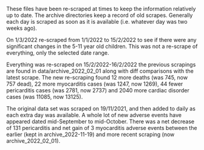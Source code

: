 These files have been re-scraped at times to keep the information relatively up to date. The archive directories keep a record of old scrapes. Generally each day is scraped as soon as it is available (i.e. whatever day was two weeks ago).

On 1/3/2022 re-scraped from 1/1/2022 to 15/2/2022 to see if there were any significant changes in the 5-11 year old children. This was not a re-scrape of everything, only the selected date range.

Everything was re-scraped on 15/2/2022-16/2/2022 the previous scrapings are found in data/archive_2022_02_01 along with diff comparisons with the latest scrape. The new re-scraping found 12 more deaths (was 745, now 757 dead), 22 more myocarditis cases (was 1247, now 1269), 44 fewer pericarditis cases (was 2781, now 2737) and 2040 more cardiac disorder cases (was 11085, now 13125).

The original data set was scraped on 19/11/2021, and then added to daily as each extra day was available. A whole lot of new adverse events have appeared dated mid-September to mid-October. There was a net decrease of 131 pericarditis and net gain of 3 myocarditis adverse events between the earlier (kept in archive_2022-11-19) and more recent scraping (now archive_2022_02_01).
